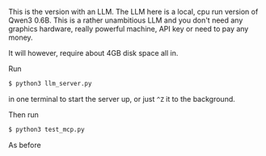 This is the version with an LLM. The LLM here is a local, cpu run version of Qwen3 0.6B. This is a rather unambitious LLM and you don't need any graphics hardware, really powerful machine, API key or need to pay any money.

It will however, require about 4GB disk space all in.

Run

```bash
$ python3 llm_server.py
```

in one terminal to start the server up, or just `^Z` it to the background.

Then run 

```bash
$ python3 test_mcp.py
```

As before
